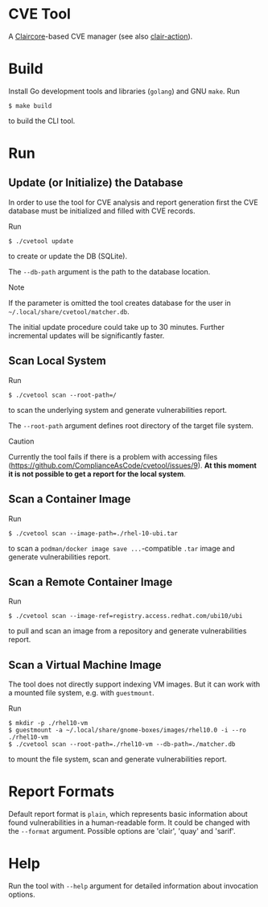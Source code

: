 # CVE Tool

A [Claircore](https://github.com/quay/claircore)-based CVE manager (see also [clair-action](https://github.com/quay/clair-action/)).

# Build

Install Go development tools and libraries (`golang`) and GNU `make`.
Run 
```
$ make build
```
to build the CLI tool.

# Run

## Update (or Initialize) the Database

In order to use the tool for CVE analysis and report generation first the CVE database must be initialized 
and filled with CVE records.

Run
```
$ ./cvetool update
```
to create or update the DB (SQLite).

The `--db-path` argument is the path to the database location. 

> [!NOTE]
> If the parameter is omitted the tool creates database for the user in `~/.local/share/cvetool/matcher.db`.

The initial update procedure could take up to 30 minutes. Further incremental updates will be significantly faster.

## Scan Local System

Run
```
$ ./cvetool scan --root-path=/
```
to scan the underlying system and generate vulnerabilities report.

The `--root-path` argument defines root directory of the target file system.

> [!CAUTION]
> Currently the tool fails if there is a problem with accessing files (https://github.com/ComplianceAsCode/cvetool/issues/9).
> **At this moment it is not possible to get a report for the local system**.

## Scan a Container Image

Run
```
$ ./cvetool scan --image-path=./rhel-10-ubi.tar
```
to scan a `podman/docker image save ...`-compatible `.tar` image and generate vulnerabilities report.

## Scan a Remote Container Image

Run
```
$ ./cvetool scan --image-ref=registry.access.redhat.com/ubi10/ubi
```
to pull and scan an image from a repository and generate vulnerabilities report.

## Scan a Virtual Machine Image

The tool does not directly support indexing VM images. But it can work with a mounted file system, e.g. with `guestmount`.

Run
```
$ mkdir -p ./rhel10-vm
$ guestmount -a ~/.local/share/gnome-boxes/images/rhel10.0 -i --ro ./rhel10-vm
$ ./cvetool scan --root-path=./rhel10-vm --db-path=./matcher.db
```
to mount the file system, scan and generate vulnerabilities report.

# Report Formats

Default report format is `plain`, which represents basic information about found vulnerabilities in a human-readable form.
It could be changed with the `--format` argument. Possible options are 'clair', 'quay' and 'sarif'.

# Help

Run the tool with `--help` argument for detailed information about invocation options.
